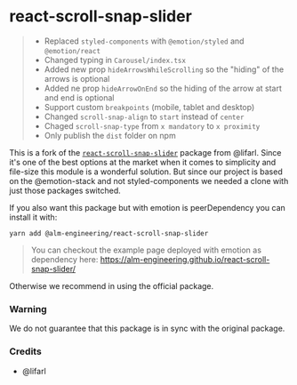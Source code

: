 # react-scroll-snap-slider

> - Replaced `styled-components` with `@emotion/styled` and `@emotion/react`
> - Changed typing in `Carousel/index.tsx`
> - Added new prop `hideArrowsWhileScrolling` so the "hiding" of the arrows is optional
> - Added ne prop `hideArrowOnEnd` so the hiding of the arrow at start and end is optional
> - Support custom `breakpoints` (mobile, tablet and desktop)
> - Changed `scroll-snap-align` to `start` instead of `center`
> - Chaged `scroll-snap-type` from `x mandatory` to `x proximity`
> - Only publish the `dist` folder on npm

This is a fork of the [`react-scroll-snap-slider`](https://github.com/lifarl/react-scroll-snap-slider) package from @lifarl.
Since it's one of the best options at the market when it comes to simplicity and file-size this module is a wonderful solution.
But since our project is based on the @emotion-stack and not styled-components we needed a clone with just those packages switched.

If you also want this package but with emotion is peerDependency you can install it with:

```
yarn add @alm-engineering/react-scroll-snap-slider
```

> You can checkout the example page deployed with emotion as dependency here: https://alm-engineering.github.io/react-scroll-snap-slider/

Otherwise we recommend in using the official package.

### Warning

We do not guarantee that this package is in sync with the original package.

### Credits

- @lifarl
